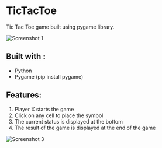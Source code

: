 # TicTacToe
Tic Tac Toe game built using pygame library.

![Screenshot 1](https://user-images.githubusercontent.com/71981725/120011593-1a5e8d00-bffc-11eb-8aae-825396ce0d85.png)

## Built with :
- Python
- Pygame (pip install pygame)

## Features:

1. Player X starts the game
2. Click on any cell to place the symbol
3. The current status is displayed at the bottom
4. The result of the game is displayed at the end of the game

![Screenshot 3](https://user-images.githubusercontent.com/71981725/120017033-fd798800-c002-11eb-988e-8bcd7f1cda22.png)


